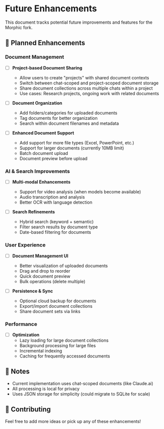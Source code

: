 # Future Enhancements

This document tracks potential future improvements and features for the Morphic fork.

## 🚀 Planned Enhancements

### Document Management

- [ ] **Project-based Document Sharing**
  - Allow users to create "projects" with shared document contexts
  - Switch between chat-scoped and project-scoped document storage
  - Share document collections across multiple chats within a project
  - Use cases: Research projects, ongoing work with related documents

- [ ] **Document Organization**
  - Add folders/categories for uploaded documents
  - Tag documents for better organization
  - Search within document filenames and metadata

- [ ] **Enhanced Document Support**
  - Add support for more file types (Excel, PowerPoint, etc.)
  - Support for larger documents (currently 10MB limit)
  - Batch document upload
  - Document preview before upload

### AI & Search Improvements

- [ ] **Multi-modal Enhancements**
  - Support for video analysis (when models become available)
  - Audio transcription and analysis
  - Better OCR with language detection

- [ ] **Search Refinements**
  - Hybrid search (keyword + semantic)
  - Filter search results by document type
  - Date-based filtering for documents

### User Experience

- [ ] **Document Management UI**
  - Better visualization of uploaded documents
  - Drag and drop to reorder
  - Quick document preview
  - Bulk operations (delete multiple)

- [ ] **Persistence & Sync**
  - Optional cloud backup for documents
  - Export/import document collections
  - Share document sets via links

### Performance

- [ ] **Optimization**
  - Lazy loading for large document collections
  - Background processing for large files
  - Incremental indexing
  - Caching for frequently accessed documents

## 📝 Notes

- Current implementation uses chat-scoped documents (like Claude.ai)
- All processing is local for privacy
- Uses JSON storage for simplicity (could migrate to SQLite for scale)

## 🤝 Contributing

Feel free to add more ideas or pick up any of these enhancements!